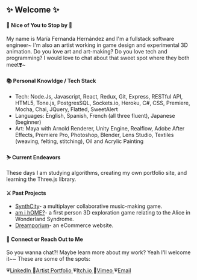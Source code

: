 ## ✨ Welcome ✨

#### 🌷 Nice of You to Stop by 🌷
My name is María Fernanda Hernández and I'm a fullstack software engineer~ I'm also an artist working in game design and experimental 3D animation. Do you love art and art-making? Do you love tech and programming? I would love to chat about that sweet spot where they both meet❣️~
<p></p>
<p></p>

#### 📚 Personal Knowldge / Tech Stack
<ul>
<li>Tech: Node.Js, Javascript, React, Redux, Git, Express, RESTful API, HTML5, Tone.js, PostgresSQL, Sockets.io, Heroku, C#, CSS, Premiere, Mocha, Chai, JQuery, Flatted, SweetAlert
<li>Languages: English, Spanish, French (all three fluent), Japanese (beginner)
<li>Art: Maya with Arnold Renderer, Unity Engine, Realflow, Adobe After Effects, Premiere Pro, Photoshop, Blender, Lens Studio, Textiles (weaving, felting, stitching), Oil and Acrylic Painting
</ul>

#### ⛷ Current Endeavors
These days I am studying algorithms, creating my own portfolio site, and learning the Three.js library.
<p></p>
<p></p>

#### ⚔️ Past Projects
<ul>
<li>
<a href= "https://github.com/PIKACHU-PACK/synth-city">SynthCity</a>- a multiplayer collaborative music-making game.</li>
<li><a href= "https://maria-fernanda.itch.io/am-i-home">am i hOME?</a>- a first person 3D exploration game relating to the Alice in Wonderland Syndrome.</li>
<li><a href= "https://github.com/sweet-dream-team/grace-shopper">Dreamporium</a>- an eCommerce website.</li>
</ul>

#### 💌 Connect or Reach Out to Me
So you wanna chat?! Maybe learn more about my work? Yeah I'll welcome it~~ These are some of the spots:
<p></p>

💗<a href= "https://www.linkedin.com/in/mafermafer/">LinkedIn </a>
💛<a href= "https://www.mariafernanda.space/">Artist Portfolio </a>
💗<a href= "https://maria-fernanda.itch.io/">Itch.io </a>
💛<a href= "https://vimeo.com/mariafernandaa">Vimeo </a>
💗<a href= "mariafernanda.space@gmail.com">Email </a>




<!--- 🌸 I’m currently working on creating my own portfolio site.
- 🌱 I’m currently learning ...
- 👯 I’m looking to collaborate on ...
- 🤔 I’m looking for help with ...
- 💬 Ask me about ...
- 📫 How to reach me: ...
- 😄 Pronouns: ...
- ⚡ Fun fact: ...
--->
